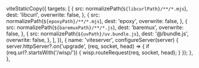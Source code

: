 viteStaticCopy({
      targets: [
        {
          src: normalizePath(`${libcurlPath}/**/*.mjs`),
          dest: 'libcurl',
          overwrite: false,
        },
        {
          src: normalizePath(`${epoxyPath}/**/*.mjs`),
          dest: 'epoxy',
          overwrite: false,
        },
        {
          src: normalizePath(`${baremuxPath}/**/*.js`),
          dest: 'baremux',
          overwrite: false,
        },
        {
          src: normalizePath(`${uvPath}/uv.bundle.js`),
          dest: '@/bundle.js',
          overwrite: false,
        },
      ],
    }),
    {
      name: 'viteserver',
      configureServer(server) {
        server.httpServer?.on('upgrade', (req, socket, head) => {
          if (req.url?.startsWith('/wisp/')) {
            wisp.routeRequest(req, socket, head);
          }
        });
      },
    },